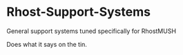 # Rhost-Support-Systems
General support systems tuned specifically for RhostMUSH

Does what it says on the tin.
